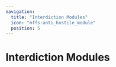 ```yaml
---
navigation:
  title: "Interdiction Modules"
  icon: "mffs:anti_hostile_module"
  position: 5
---
```


# Interdiction Modules

<SubPages />